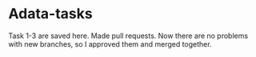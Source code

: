 # Adata-tasks
Task 1-3 are saved here. Made pull requests. Now there are no problems with new branches, so I approved them and merged together.

